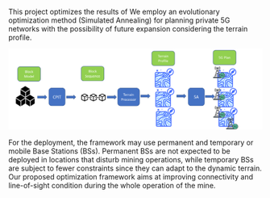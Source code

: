This project optimizes the results of 
We employ an evolutionary optimization method (Simulated Annealing) for planning private 5G networks with the possibility of future expansion considering the terrain profile.

![alt text](https://github.com/iliar-rabet/5G_mine/blob/main/Flow.png)

For the deployment, the framework may use permanent and temporary or mobile Base Stations (BSs). 
Permanent BSs are not expected to be deployed in locations that disturb mining operations, while temporary BSs are subject to fewer constraints since they can adapt to the dynamic terrain.
Our proposed optimization framework aims at improving connectivity and line-of-sight condition during the whole operation of the mine.
